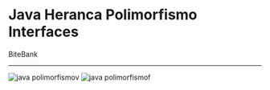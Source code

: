 # Java Heranca Polimorfismo Interfaces
BiteBank<hr>


![java polimorfismov](https://user-images.githubusercontent.com/97696243/186986925-c5548430-7069-4289-b562-5014bf880d92.jpg)
![java polimorfismof](https://user-images.githubusercontent.com/97696243/186986927-5b290527-7501-4738-ae61-22eb52bd7c71.jpg)
